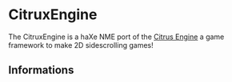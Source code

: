 CitruxEngine
=============

The CitruxEngine is a haXe NME port of the [Citrus Engine](http://citrusengine.com/) a game framework to make 2D sidescrolling games!

Informations
-------